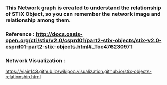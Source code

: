 ### This Network graph is created to understand the relationship of STIX Object, so you can remember the network image and relationship among them.

### Reference : http://docs.oasis-open.org/cti/stix/v2.0/csprd01/part2-stix-objects/stix-v2.0-csprd01-part2-stix-objects.html#_Toc476230971

### Network Visualization : 
https://vjain143.github.io/wikipoc.visualization.github.io/stix-objects-relationship.html
